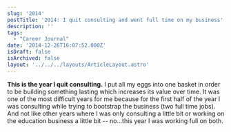 ```yaml
---
slug: '2014'
postTitle: '2014: I quit consulting and went full time on my business'
description: ''
tags:
  - "Career Journal"
date: '2014-12-26T16:07:52.000Z'
isDraft: false
isArchived: false
layout: '../../../layouts/ArticleLayout.astro'
---
```


**This is the year I quit consulting.** I put all my eggs into one basket in order to be building something lasting which increases its value over time. It was one of the most difficult years for me because for the first half of the year I was consulting while trying to bootstrap the business (two full time jobs). And not like other years where I was only consulting a little bit or working on the education business a little bit -- no...this year I was working full on both.
